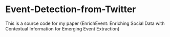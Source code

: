 # Event-Detection-from-Twitter
This is a source code for my paper (EnrichEvent: Enriching Social Data with Contextual Information for Emerging Event Extraction)
